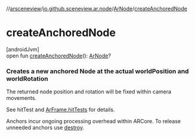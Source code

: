 //[arsceneview](../../../index.md)/[io.github.sceneview.ar.node](../index.md)/[ArNode](index.md)/[createAnchoredNode](create-anchored-node.md)

# createAnchoredNode

[androidJvm]\
open fun [createAnchoredNode](create-anchored-node.md)(): [ArNode](index.md)?

###  Creates a new anchored Node at the actual worldPosition and worldRotation

The returned node position and rotation will be fixed within camera movements.

See hitTest and [ArFrame.hitTests](../../io.github.sceneview.ar.arcore/-ar-frame/hit-tests.md) for details.

Anchors incur ongoing processing overhead within ARCore. To release unneeded anchors use [destroy](destroy.md).

